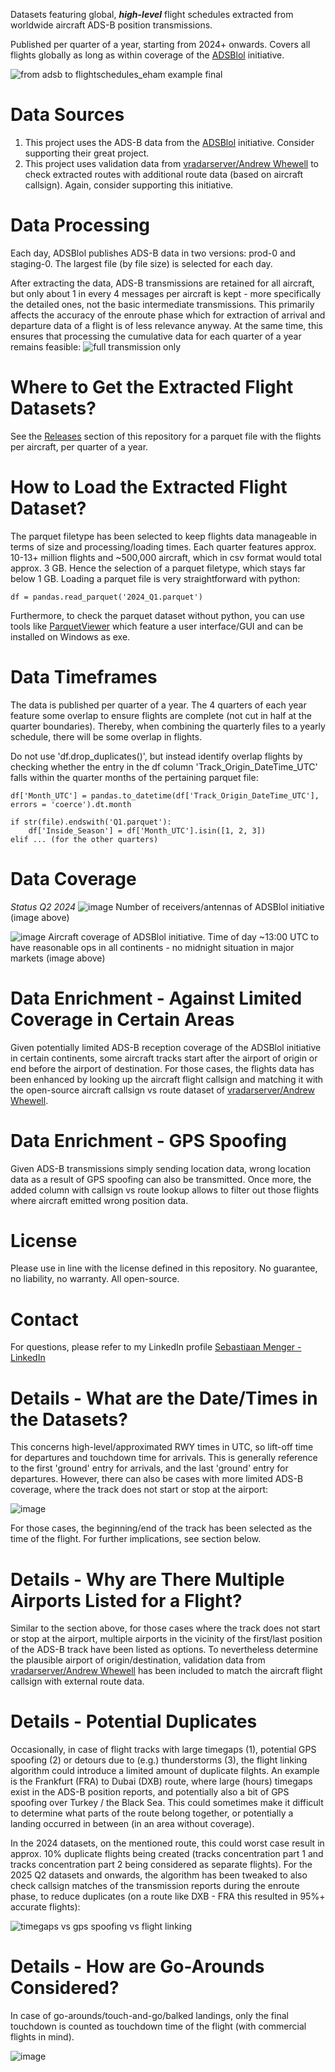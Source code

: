 Datasets featuring global, **_high-level_** flight schedules extracted from worldwide aircraft ADS-B position transmissions.

Published per quarter of a year, starting from 2024+ onwards. Covers all flights globally as long as within coverage of the [ADSBlol](https://github.com/adsblol) initiative.

![from adsb to flightschedules_eham example final](https://github.com/user-attachments/assets/6ec77121-e02c-43f4-99d0-134e8e9db8e2)


# Data Sources
1) This project uses the ADS-B data from the [ADSBlol](https://github.com/adsblol) initiative. Consider supporting their great project.
2) This project uses validation data from [vradarserver/Andrew Whewell](https://github.com/vradarserver/standing-data/tree/main/routes/schema-01) to check extracted routes with additional route data (based on aircraft callsign). Again, consider supporting this initiative.


# Data Processing
Each day, ADSBlol publishes ADS-B data in two versions: prod-0 and staging-0. The largest file (by file size) is selected for each day.

After extracting the data, ADS-B transmissions are retained for all aircraft, but only about 1 in every 4 messages per aircraft is kept - more specifically the detailed ones, not the basic intermediate transmissions. This primarily affects the accuracy of the enroute phase which for extraction of arrival and departure data of a flight is of less relevance anyway. At the same time, this ensures that processing the cumulative data for each quarter of a year remains feasible:
![full transmission only](https://github.com/user-attachments/assets/b029b3a1-c431-4c2a-8b52-21170b2b1d30)


# Where to Get the Extracted Flight Datasets?
See the [Releases](https://github.com/MrAirspace/aircraft-flight-logs/releases) section of this repository for a parquet file with the flights per aircraft, per quarter of a year.


# How to Load the Extracted Flight Dataset?
The parquet filetype has been selected to keep flights data manageable in terms of size and processing/loading times. Each quarter features approx. 10-13+ million flights and ~500,000 aircraft, which in csv format would total approx. 3 GB. Hence the selection of a parquet filetype, which stays far below 1 GB.
Loading a parquet file is very straightforward with python:

`df = pandas.read_parquet('2024_Q1.parquet')`

Furthermore, to check the parquet dataset without python, you can use tools like [ParquetViewer](https://github.com/mukunku/ParquetViewer) which feature a user interface/GUI and can be installed on Windows as exe.


# Data Timeframes
The data is published per quarter of a year. The 4 quarters of each year feature some overlap to ensure flights are complete (not cut in half at the quarter boundaries). Thereby, when combining the quarterly files to a yearly schedule, there will be some overlap in flights.

Do not use 'df.drop_duplicates()', but instead identify overlap flights by checking whether the entry in the df column 'Track_Origin_DateTime_UTC' falls within the quarter months of the pertaining parquet file:

```
df['Month_UTC'] = pandas.to_datetime(df['Track_Origin_DateTime_UTC'], errors = 'coerce').dt.month

if str(file).endswith('Q1.parquet'):
    df['Inside_Season'] = df['Month_UTC'].isin([1, 2, 3])
elif ... (for the other quarters)
```


# Data Coverage
_Status Q2 2024_
![image](https://github.com/user-attachments/assets/92117619-ecc2-48f3-bc73-07407cca4445)
Number of receivers/antennas of ADSBlol initiative (image above)

![image](https://github.com/user-attachments/assets/b96a126c-00aa-4076-9882-f5a84669eb13)
Aircraft coverage of ADSBlol initiative. Time of day ~13:00 UTC to have reasonable ops in all continents - no midnight situation in major markets (image above)


# Data Enrichment - Against Limited Coverage in Certain Areas
Given potentially limited ADS-B reception coverage of the ADSBlol initiative in certain continents, some aircraft tracks start after the airport of origin or end before the airport of destination. For those cases, the flights data has been enhanced by looking up the aircraft flight callsign and matching it with the open-source aircraft callsign vs route dataset of [vradarserver/Andrew Whewell](https://github.com/vradarserver/standing-data/tree/main/routes/schema-01).


# Data Enrichment - GPS Spoofing
Given ADS-B transmissions simply sending location data, wrong location data as a result of GPS spoofing can also be transmitted. Once more, the added column with callsign vs route lookup allows to filter out those flights where aircraft emitted wrong position data.


# License
Please use in line with the license defined in this repository. No guarantee, no liability, no warranty. All open-source.


# Contact
For questions, please refer to my LinkedIn profile [Sebastiaan Menger - LinkedIn](https://de.linkedin.com/in/sebastiaanmenger)


# Details - What are the Date/Times in the Datasets?
This concerns high-level/approximated RWY times in UTC, so lift-off time for departures and touchdown time for arrivals. This is generally reference to the first 'ground' entry for arrivals, and the last 'ground' entry for departures. However, there can also be cases with more limited ADS-B coverage, where the track does not start or stop at the airport:

![image](https://github.com/user-attachments/assets/6c5e04a3-3268-4d6f-91cc-9f1ab479028b)

For those cases, the beginning/end of the track has been selected as the time of the flight. For further implications, see section below.


# Details - Why are There Multiple Airports Listed for a Flight?
Similar to the section above, for those cases where the track does not start or stop at the airport, multiple airports in the vicinity of the first/last position of the ADS-B track have been listed as options.
To nevertheless determine the plausible airport of origin/destination, validation data from [vradarserver/Andrew Whewell](https://github.com/vradarserver/standing-data/tree/main/routes/schema-01) has been included to match the aircraft flight callsign with external route data.


# Details - Potential Duplicates
Occasionally, in case of flight tracks with large timegaps (1), potential GPS spoofing (2) or detours due to (e.g.) thunderstorms (3), the flight linking algorithm could introduce a limited amount of duplicate filghts. An example is the Frankfurt (FRA) to Dubai (DXB) route, where large (hours) timegaps exist in the ADS-B position reports, and potentially also a bit of GPS spoofing over Turkey / the Black Sea. This could sometimes make it difficult to determine what parts of the route belong together, or potentially a landing occurred in between (in an area without coverage).

In the 2024 datasets, on the mentioned route, this could worst case result in approx. 10% duplicate flights being created (tracks concentration part 1 and tracks concentration part 2 being considered as separate flights). For the 2025 Q2 datasets and onwards, the algorithm has been tweaked to also check callsign matches of the transmission reports during the enroute phase, to reduce duplicates (on a route like DXB - FRA this resulted in 95%+ accurate flights):

![timegaps vs gps spoofing vs flight linking](https://github.com/user-attachments/assets/dfa23e63-ed2e-4e1c-b5ad-a85b27b6bf90)


# Details - How are Go-Arounds Considered?
In case of go-arounds/touch-and-go/balked landings, only the final touchdown is counted as touchdown time of the flight (with commercial flights in mind).

![image](https://github.com/user-attachments/assets/96de9c02-a204-4d1e-8198-3cb0069e93e2)
